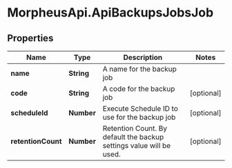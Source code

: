 # MorpheusApi.ApiBackupsJobsJob

## Properties

Name | Type | Description | Notes
------------ | ------------- | ------------- | -------------
**name** | **String** | A name for the backup job | 
**code** | **String** | A code for the backup job | [optional] 
**scheduleId** | **Number** | Execute Schedule ID to use for the backup job | [optional] 
**retentionCount** | **Number** | Retention Count. By default the backup settings value will be used. | [optional] 


